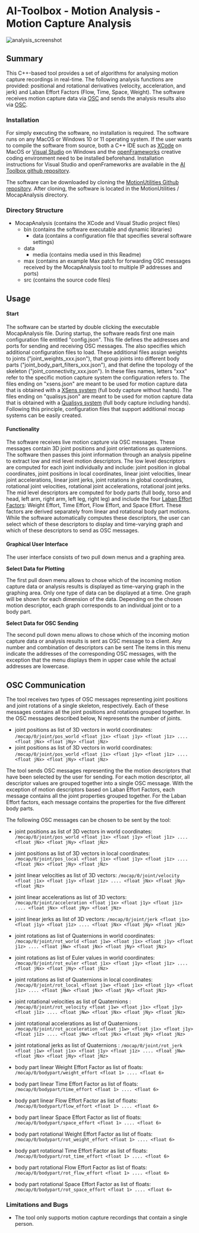 # AI-Toolbox - Motion Analysis - Motion Capture Analysis

![analysis_screenshot](./data/media/analysis_screenshot.png)

## Summary

This C++-based tool provides a set of algorithms for analysing motion capture recordings in real-time. The following analysis functions are provided: positional and rotational derivatives (velocity, acceleration, and jerk) and Laban Effort Factors (Flow, Time,  Space, Weight). The software receives motion capture data via [OSC](https://en.wikipedia.org/wiki/Open_Sound_Control) and sends the analysis results also via [OSC](https://en.wikipedia.org/wiki/Open_Sound_Control). 

### Installation

For simply executing the software, no installation is required. The software runs on any MacOS or Windows 10 or 11 operating system. If the user wants to compile the software from source, both a C++ IDE such as [XCode](https://developer.apple.com/xcode/) on MacOS or [Visual Studio](https://visualstudio.microsoft.com/vs/community/) on Windows and the [openFrameworks](https://openframeworks.cc/) creative coding environment need to be installed beforehand. Installation instructions for Visual Studio and openFrameworks are available in the [AI Toolbox github repository](https://github.com/bisnad/AIToolbox). 

The software can be downloaded by cloning the [MotionUtilities Github repository](https://github.com/bisnad/MotionUtilities). After cloning, the software is located in the MotionUtilities / MocapAnalysis directory.

### Directory Structure

- MocapAnalysis (contains the XCode and Visual Studio project files)
  - bin (contains the software  executable and dynamic libraries)
    - data (contains a configuration file that specifies several software settings)
  - data 
    - media (contains media used in this Readme)
  - max (contains an example Max patch for forwarding OSC messages received by the MocapAnalysis tool to multiple IP addresses and ports)
  - src (contains the source code files)

## Usage
#### Start

The software can be started by double clicking the executable MocapAnalysis file. During startup, the software reads first one main configuration file entitled "config.json". This file defines the addresses and ports for sending and receiving OSC messages. The also specifies which additional configuration files to load. These additional files assign weights to joints ("joint_weights_xxx.json"), that group joints into different body parts ("joint_body_part_filters_xxx.json"), and that define the topology of the skeleton ("joint_connectivity_xxx.json"). In these files names, letters "xxx" refer to the specific motion capture system the configuration refers to. The files ending on "xsens.json" are meant to be used for motion capture data that is obtained with a [XSens system](https://www.movella.com/products/motion-capture) (full body capture without hands). The files ending on "qualisys.json" are meant to be used for motion capture data that is obtained with a [Qualisys system](https://www.qualisys.com/) (full body capture including hands). Following this principle, configuration files that support additional mocap systems can be easily created. 

#### Functionality

The software receives live motion capture via OSC messages. These messages contain 3D joint positions and joint orientations as quaternions. The software then passes this joint information through an analysis pipeline to extract low and mid level motion descriptors. The low level descriptors are computed for each joint individually and include: joint position in global coordinates, joint positions in local coordinates, linear joint velocities, linear joint accelerations, linear joint jerks, joint rotations in global coordinates, rotational joint velocities, rotational joint accelerations, rotational joint jerks. The mid level descriptors are computed for body parts (full body, torso and head, left arm, right arm, left leg, right leg) and include the four [Laban Effort Factors](https://en.wikipedia.org/wiki/Laban_movement_analysis): Weight Effort, Time Effort, Flow Effort, and Space Effort. These factors are derived separately from linear and rotational body part motions. While the software automatically computes these descriptors, the user can select which of these descriptors to display and time-varying graph and which of these descriptors to send as OSC messages.

#### Graphical User Interface

The user interface consists of two pull down menus and a graphing area. 

**Select Data for Plotting**

The first pull down menu allows to chose which of the incoming motion capture data or analysis results is displayed as time-varying graph in the graphing area. Only one type of data can be displayed at a time. One graph will be shown for each dimension of the data. Depending on the chosen motion descriptor, each graph corresponds to an individual joint or to a body part. 

**Select Data for OSC Sending**

The second pull down menu allows to chose which of the incoming motion capture data or analysis results is sent as OSC message to a client. Any number and combination of descriptors can be sent The items in this menu indicate the addresses of the corresponding OSC messages, with the exception that the menu displays them in upper case while the actual addresses are lowercase. 

## OSC Communication

The tool receives two types of OSC messages representing joint positions and joint rotations of a single skeleton, respectively. Each of these messages contains all the joint positions and rotations grouped together. In the OSC messages described below, N represents the number of joints.

- joint positions as list of 3D vectors in world coordinates: `/mocap/0/joint/pos_world <float j1x> <float j1y> <float j1z> .... <float jNx> <float jNy> <float jNz>` 
- joint positions as list of 3D vectors in world coordinates: `/mocap/0/joint/pos_world <float j1x> <float j1y> <float j1z> .... <float jNx> <float jNy> <float jNz>`

The tool sends OSC messages representing the the motion descriptors that have been selected by the user for sending. For each motion descriptor, all descriptor values are grouped together into a single OSC message. With the exception of motion descriptors based on Laban Effort Factors, each message contains all the joint properties grouped together. For the Laban Effort factors, each message contains the properties for the five different body parts. 

The following OSC messages can be chosen to be sent by the tool:

- joint positions as list of 3D vectors in world coordinates: `/mocap/0/joint/pos_world <float j1x> <float j1y> <float j1z> .... <float jNx> <float jNy> <float jNz>`
- joint positions as list of 3D vectors in local coordinates: `/mocap/0/joint/pos_local <float j1x> <float j1y> <float j1z> .... <float jNx> <float jNy> <float jNz>`
- joint linear velocities as list of 3D vectors: `/mocap/0/joint/velocity <float j1x> <float j1y> <float j1z> .... <float jNx> <float jNy> <float jNz>`
- joint linear accelerations as list of 3D vectors: `/mocap/0/joint/acceleration <float j1x> <float j1y> <float j1z> .... <float jNx> <float jNy> <float jNz>`
- joint linear jerks as list of 3D vectors: `/mocap/0/joint/jerk <float j1x> <float j1y> <float j1z> .... <float jNx> <float jNy> <float jNz>`

- joint rotations as list of Quaternions in world coordinates: `/mocap/0/joint/rot_world <float j1w> <float j1x> <float j1y> <float j1z> .... <float jNw> <float jNx> <float jNy> <float jNz>` 
- joint rotations as list of Euler values in world coordinates: `/mocap/0/joint/rot_euler <float j1x> <float j1y> <float j1z> .... <float jNx> <float jNy> <float jNz>` 
- joint rotations as list of Quaternions in local coordinates: `/mocap/0/joint/rot_local <float j1w> <float j1x> <float j1y> <float j1z> .... <float jNw> <float jNx> <float jNy> <float jNz>` 
- joint rotational velocities as list of Quaternions : `/mocap/0/joint/rot_velocity <float j1w> <float j1x> <float j1y> <float j1z> .... <float jNw> <float jNx> <float jNy> <float jNz>` 
- joint rotational accelerations as list of Quaternions : `/mocap/0/joint/rot_acceleration <float j1w> <float j1x> <float j1y> <float j1z> .... <float jNw> <float jNx> <float jNy> <float jNz>` 
- joint rotational jerks as list of Quaternions : `/mocap/0/joint/rot_jerk <float j1w> <float j1x> <float j1y> <float j1z> .... <float jNw> <float jNx> <float jNy> <float jNz>` 
- body part linear Weight Effort Factor as list of floats: `/mocap/0/bodypart/weight_effort <float 1> .... <float 6>` 
- body part linear Time Effort Factor as list of floats: `/mocap/0/bodypart/time_effort <float 1> .... <float 6>` 
- body part linear Flow Effort Factor as list of floats: `/mocap/0/bodypart/flow_effort <float 1> .... <float 6>` 
- body part linear Space Effort Factor as list of floats: `/mocap/0/bodypart/space_effort <float 1> .... <float 6>` 
- body part rotational Weight Effort Factor as list of floats: `/mocap/0/bodypart/rot_weight_effort <float 1> .... <float 6>` 
- body part rotational Time Effort Factor as list of floats: `/mocap/0/bodypart/rot_time_effort <float 1> .... <float 6>` 
- body part rotational Flow Effort Factor as list of floats: `/mocap/0/bodypart/rot_flow_effort <float 1> .... <float 6>` 
- body part rotational Space Effort Factor as list of floats: `/mocap/0/bodypart/rot_space_effort <float 1> .... <float 6>` 

### Limitations and Bugs

- The tool only supports motion capture recordings that contain a single person.